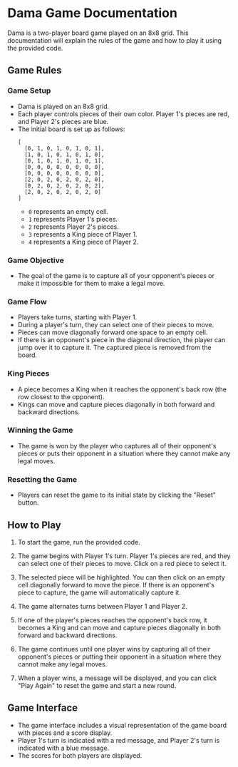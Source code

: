 # Dama Game Documentation

Dama is a two-player board game played on an 8x8 grid. This documentation will explain the rules of the game and how to play it using the provided code.

## Game Rules

### Game Setup
- Dama is played on an 8x8 grid.
- Each player controls pieces of their own color. Player 1's pieces are red, and Player 2's pieces are blue.
- The initial board is set up as follows:
  ```
  [
    [0, 1, 0, 1, 0, 1, 0, 1],
    [1, 0, 1, 0, 1, 0, 1, 0],
    [0, 1, 0, 1, 0, 1, 0, 1],
    [0, 0, 0, 0, 0, 0, 0, 0],
    [0, 0, 0, 0, 0, 0, 0, 0],
    [2, 0, 2, 0, 2, 0, 2, 0],
    [0, 2, 0, 2, 0, 2, 0, 2],
    [2, 0, 2, 0, 2, 0, 2, 0]
  ]
  ```
  - `0` represents an empty cell.
  - `1` represents Player 1's pieces.
  - `2` represents Player 2's pieces.
  - `3` represents a King piece of Player 1.
  - `4` represents a King piece of Player 2.

### Game Objective
- The goal of the game is to capture all of your opponent's pieces or make it impossible for them to make a legal move.

### Game Flow
- Players take turns, starting with Player 1.
- During a player's turn, they can select one of their pieces to move.
- Pieces can move diagonally forward one space to an empty cell.
- If there is an opponent's piece in the diagonal direction, the player can jump over it to capture it. The captured piece is removed from the board.

### King Pieces
- A piece becomes a King when it reaches the opponent's back row (the row closest to the opponent).
- Kings can move and capture pieces diagonally in both forward and backward directions.

### Winning the Game
- The game is won by the player who captures all of their opponent's pieces or puts their opponent in a situation where they cannot make any legal moves.

### Resetting the Game
- Players can reset the game to its initial state by clicking the "Reset" button.

## How to Play

1. To start the game, run the provided code.

2. The game begins with Player 1's turn. Player 1's pieces are red, and they can select one of their pieces to move. Click on a red piece to select it.

3. The selected piece will be highlighted. You can then click on an empty cell diagonally forward to move the piece. If there is an opponent's piece to capture, the game will automatically capture it.

4. The game alternates turns between Player 1 and Player 2.

5. If one of the player's pieces reaches the opponent's back row, it becomes a King and can move and capture pieces diagonally in both forward and backward directions.

6. The game continues until one player wins by capturing all of their opponent's pieces or putting their opponent in a situation where they cannot make any legal moves.

7. When a player wins, a message will be displayed, and you can click "Play Again" to reset the game and start a new round.

## Game Interface
- The game interface includes a visual representation of the game board with pieces and a score display.
- Player 1's turn is indicated with a red message, and Player 2's turn is indicated with a blue message.
- The scores for both players are displayed.

